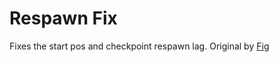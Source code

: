 # Respawn Fix

Fixes the start pos and checkpoint respawn lag. Original by [Fig](https://github.com/FigmentBoy/StartPos-Fix)
